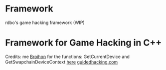 # Framework
rdbo's game hacking framework (WIP)
# Framework for Game Hacking in C++
Credits: me
<a href="github.com/Broihon">Broihon</a> for the functions: GetCurrentDevice and GetSwapchainDeviceContext <a href="https://guidedhacking.com/threads/get-direct3d9-and-direct3d11-devices-dummy-device-method.11867/">here</a>
<a href="guidedhacking.com">guidedhacking.com</a>
